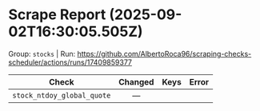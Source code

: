 # Scrape Report (2025-09-02T16:30:05.505Z)

Group: `stocks`  |  Run: https://github.com/AlbertoRoca96/scraping-checks-scheduler/actions/runs/17409859377

| Check | Changed | Keys | Error |
|---|:---:|:--|:--|
| `stock_ntdoy_global_quote` | — |  |  |
